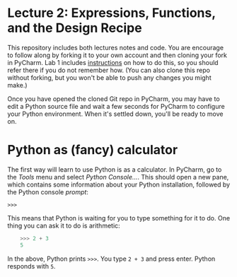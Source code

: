 # Lecture 2: Expressions, Functions, and the Design Recipe

[Lab 1]:
    https://github.com/eecs230/lab1#testing-that-everything-works

This repository includes both lectures notes and code. You are encourage
to follow along by forking it to your own account and then cloning your
fork in PyCharm. Lab 1 includes [instructions][Lab 1] on how to do this,
so you should refer there if you do not remember how. (You can also
clone this repo without forking, but you won't be able to push any
changes you might make.)

Once you have opened the cloned Git repo in PyCharm, you may have to
edit a Python source file and wait a few seconds for PyCharm to
configure your Python environment. When it's settled down, you'll
be ready to move on.

# Python as (fancy) calculator

The first way will learn to use Python is as a calculator. In PyCharm,
go to the *Tools* menu and select *Python Console…*. This should open
a new pane, which contains some information about your Python
installation, followed by the Python console *prompt*:

    >>>

This means that Python is waiting for you to type something for it to
do. One thing you can ask it to do is arithmetic:

```Python console
    >>> 2 + 3
    5
```

In the above, Python prints `>>>`. You type `2 + 3` and press enter. Python
responds with `5`.

